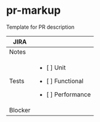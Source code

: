 # pr-markup
Template for PR description


| JIRA   | <Link> |
| ------------- | ------------- |
| Notes  | <PR Link>  |
| Tests  | <ul><li>  [ ] Unit </li></ul><ul><li>  [ ] Functional </li></ul><ul><li>  [ ] Performance </li></ul> |
| Blocker  | <PR Link>  |
